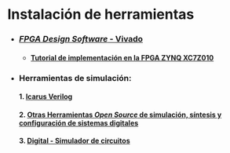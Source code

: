 # Instalación de herramientas 

* ### [*FPGA Design Software* - Vivado](/labs/lab00/Quartus_installation_guide.md)

    * #### [Tutorial de implementación en la FPGA ZYNQ XC7Z010 ](/labs/lab00/Vivado_vitis.md)

* ### Herramientas de simulación:

  #### 1. [Icarus Verilog](/labs/lab00/iverilog.md)

  #### 2. [Otras Herramientas *Open Source* de simulación, síntesis y configuración de sistemas digitales](https://github.com/johnnycubides/digital-electronic-1-101/blob/main/installTools/conda-and-tools.md)

  #### 3. [Digital - Simulador de circuitos](/labs/lab00/digital.md)